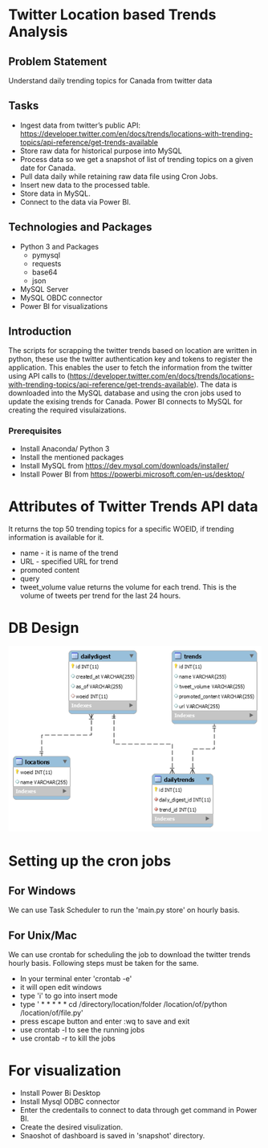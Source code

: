 # Twitter Location based Trends Analysis
## Problem Statement
Understand daily trending topics for Canada from twitter data 

## Tasks
- Ingest data from twitter’s public API: https://developer.twitter.com/en/docs/trends/locations-with-trending-topics/api-reference/get-trends-available
- Store raw data for historical purpose into MySQL
- Process data so we get a snapshot of list of trending topics on a given date for Canada.
- Pull data daily while retaining raw data file using Cron Jobs.
- Insert new data to the processed table.
- Store data in MySQL.
- Connect to the data via Power BI.

## Technologies and Packages
- Python 3 and Packages
    - pymysql
    - requests
    - base64
    - json
- MySQL Server
- MySQL OBDC connector
- Power BI for visualizations

## Introduction

The scripts for scrapping the twitter trends based on location are written in python, these use the twitter authentication key and tokens to register the application. This enables the user to fetch the information from the twitter using API calls to (https://developer.twitter.com/en/docs/trends/locations-with-trending-topics/api-reference/get-trends-available). The data is downloaded into the MySQL database and using the cron jobs used to update the exising trends for Canada. Power BI connects to MySQL for creating the required visulaizations. 

### Prerequisites

- Install Anaconda/ Python 3
- Install the mentioned packages
- Install MySQL from https://dev.mysql.com/downloads/installer/
- Install Power BI from https://powerbi.microsoft.com/en-us/desktop/

# Attributes of Twitter Trends API data
It returns the top 50 trending topics for a specific WOEID, if trending information is available for it.

- name - it is name of the trend
- URL - specified URL for trend
- promoted content
- query
- tweet_volume value returns the volume for each trend. This is the volume of tweets per trend for the last 24 hours.

# DB Design 

![DB Design](./snapshot/DbDesign.png)

# Setting up the cron jobs

## For Windows

We can use Task Scheduler to run the 'main.py store' on hourly basis. 

## For Unix/Mac

We can use crontab for scheduling the job to download the twitter trends hourly basis. Following steps must be taken for the same. 

- In your terminal enter 'crontab -e'
- it will open edit windows 
- type 'i' to go into insert mode 
- type ' * * * * * cd /directory/location/folder /location/of/python /location/of/file.py'
- press escape button and enter :wq to save and exit
- use crontab -l to see the running jobs
- use crontab -r to kill the jobs 

# For visualization 
- Install Power Bi Desktop
- Install Mysql ODBC connector
- Enter the credentails to connect to data through get command in Power BI. 
- Create the desired visulization.
- Snaoshot of dashboard is saved in 'snapshot' directory.



